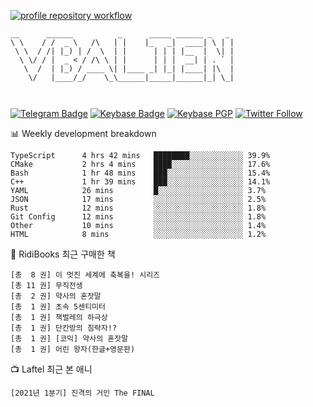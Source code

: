 [![profile repository workflow](https://github.com/vbalien/vbalien/actions/workflows/push.yml/badge.svg)](https://github.com/vbalien/vbalien/actions/workflows/push.yml)
```
__      ______          _      _____ ______ _   _ 
\ \    / /  _ \   /\   | |    |_   _|  ____| \ | |
 \ \  / /| |_) | /  \  | |      | | | |__  |  \| |
  \ \/ / |  _ < / /\ \ | |      | | |  __| | . ` |
   \  /  | |_) / ____ \| |____ _| |_| |____| |\  |
    \/   |____/_/    \_\______|_____|______|_| \_|
                                                  
                                                  
```
[![Telegram Badge](https://img.shields.io/badge/-Telegram-2CA5E0?logo=telegram)](https://t.me/vbalien)
[![Keybase Badge](https://img.shields.io/badge/-Keybase-33A0FF?logo=keybase&logoColor=white)](https://keybase.io/vbalien)
[![Keybase PGP](https://img.shields.io/keybase/pgp/vbalien)](http://sks.pod02.fleetstreetops.com/pks/lookup?search=0xE98CF73DE1E36F7D1B8A383AFD987F8DBE513071&fingerprint=on&op=index)
[![Twitter Follow](https://img.shields.io/twitter/follow/_elnyan)](https://twitter.com/_elnyan)

📊 Weekly development breakdown
```
TypeScript      4 hrs 42 mins   ████████░░░░░░░░░░░░ 39.9%
CMake           2 hrs 4 mins    ████░░░░░░░░░░░░░░░░ 17.6%
Bash            1 hr 48 mins    ███░░░░░░░░░░░░░░░░░ 15.4%
C++             1 hr 39 mins    ███░░░░░░░░░░░░░░░░░ 14.1%
YAML            26 mins         █░░░░░░░░░░░░░░░░░░░ 3.7%
JSON            17 mins         ░░░░░░░░░░░░░░░░░░░░ 2.5%
Rust            12 mins         ░░░░░░░░░░░░░░░░░░░░ 1.8%
Git Config      12 mins         ░░░░░░░░░░░░░░░░░░░░ 1.8%
Other           10 mins         ░░░░░░░░░░░░░░░░░░░░ 1.4%
HTML            8 mins          ░░░░░░░░░░░░░░░░░░░░ 1.2%
```
📖 RidiBooks 최근 구매한 책
```
[총  8 권] 이 멋진 세계에 축복을! 시리즈 
[총 11 권] 무직전생 
[총  2 권] 약사의 혼잣말 
[총  1 권] 초속 5센티미터 
[총  1 권] 책벌레의 하극상 
[총  1 권] 단칸방의 침략자!? 
[총  1 권] [코믹] 약사의 혼잣말 
[총  1 권] 어린 왕자(한글+영문판) 
```
📺 Laftel 최근 본 애니
```
[2021년 1분기] 진격의 거인 The FINAL
```
